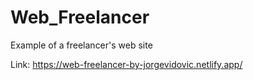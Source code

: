 # Web_Freelancer

Example of a freelancer's web site

Link: https://web-freelancer-by-jorgevidovic.netlify.app/
